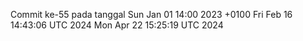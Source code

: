 Commit ke-55 pada tanggal Sun Jan 01 14:00 2023 +0100
Fri Feb 16 14:43:06 UTC 2024
Mon Apr 22 15:25:19 UTC 2024
